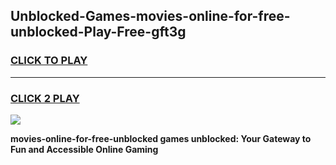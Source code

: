 
## Unblocked-Games-movies-online-for-free-unblocked-Play-Free-gft3g
<h3>
<a href="https://premium76.site?title=movies-online-for-free-unblocked&ref=18A1">CLICK TO PLAY</a></h3>
<hr>

<h3>
<a href="https://premium76.site?title=movies-online-for-free-unblocked&ref=18A1">CLICK 2 PLAY</a>
  
</h3>

<a href="https://premium76.site?title=movies-online-for-free-unblocked&ref=18A1"><img src="https://clearcache.store/games.png"></a>


**movies-online-for-free-unblocked games unblocked: Your Gateway to Fun and Accessible Online Gaming**
